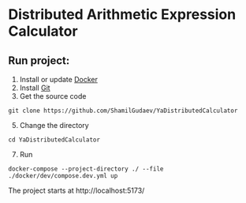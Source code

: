 # Distributed Arithmetic Expression Calculator

## Run project:
1) Install or update [Docker](https://docs.docker.com/engine/install/)
2) Install [Git](https://git-scm.com/downloads)
3) Get the source code
```
git clone https://github.com/ShamilGudaev/YaDistributedCalculator
```
5) Change the directory
```
cd YaDistributedCalculator
```
7) Run
```
docker-compose --project-directory ./ --file ./docker/dev/compose.dev.yml up
```

The project starts at http://localhost:5173/
